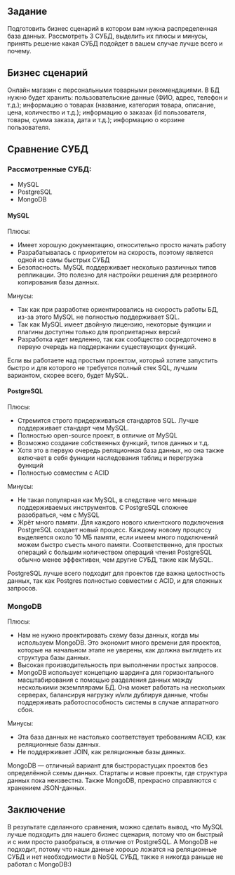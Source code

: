 ## Задание
Подготовить бизнес сценарий в котором вам нужна распределенная база данных. Рассмотреть 3 СУБД, выделить их плюсы и минусы, принять решение какая СУБД подойдет в вашем случае лучше всего и почему.

## Бизнес сценарий
Онлайн магазин с персональными товарными рекомендациями. В БД нужно будет хранить: пользовательские данные (ФИО, адрес, телефон и т.д.); информацию о товарах (название, категория товара, описание, цена, количество и т.д.); информацию о заказах (id пользователя, товары, сумма заказа, дата и т.д.); информацию о корзине пользователя.

## Сравнение СУБД
### Рассмотренные СУБД:
- MySQL
- PostgreSQL
- MongoDB

#### MySQL

Плюсы:
- Имеет хорошую документацию, относительно просто начать работу 
- Разрабатывалась с приоритетом на скорость, поэтому является одной из самы быстрых СУБД
- Безопасность. MySQL поддерживает несколько различных типов репликации. Это полезно для настройки решения для резервного копирования базы данных. 
  
Минусы:
- Так как при разработке ориентировались на скорость работы БД, из-за этого MySQL не полностью поддерживает SQL.
- Так как MySQL имеет двойную лицензию, некоторые функции и плагины доступны только для проприетарных версий
- Разработка идет медленно, так как сообщество сосредоточено в первую очередь на поддержании существующих функций.

Если вы работаете над простым проектом, который хотите запустить быстро и для которого не требуется полный стек SQL, лучшим вариантом, скорее всего, будет MySQL.

#### PostgreSQL
Плюсы:
- Стремится строго придерживаться стандартов SQL. Лучше поддерживает стандарт чем MySQL.
- Полностью open-source проект, в отличие от MySQL
- Возможно создание собственных функций, типов данных и т.д.
- Хотя это в первую очередь реляционная база данных, но она также включает в себя функции наследования таблиц и перегрузка функций
- Полностью совместим с ACID 

Минусы:
- Не такая популярная как MySQL, в следствие чего меньше поддерживаемых инструментов. С PostgreSQL сложнее разобраться, чем с MySQL
- Жрёт много памяти. Для каждого нового клиентского подключения PostgreSQL создает новый процесс. Каждому новому процессу выделяется около 10 МБ памяти, если имеем много подключений можем быстро съесть много памяти. Соответственно, для простых операций с большим количеством операций чтения PostgreSQL обычно менее эффективен, чем другие СУБД, такие как MySQL.

PostgreSQL лучше всего подходит для проектов где важна целостность данных, так как Postgres полностью совместим с ACID, и для сложных запросов. 

### MongoDB
Плюсы:
- Нам не нужно проектировать схему базы данных, когда мы используем MongoDB. Это экономит много времени для проектов, которые на начальном этапе не уверены, как должна выглядеть их структура базы данных.
- Высокая производительность при выполнении простых запросов.
- MongoDB использует концепцию шардинга для горизонтального масштабирования с помощью разделения данных между несколькими экземплярами БД. Она может работать на нескольких серверах, балансируя нагрузку и/или дублируя данные, чтобы поддерживать работоспособность системы в случае аппаратного сбоя.

Минусы:
- Эта база данных не настолько соответствует требованиям ACID, как реляционные базы данных.
- Не поддерживает JOIN, как реляционные базы данных.


MongoDB — отличный вариант для быстрорастущих проектов без определённой схемы данных. Стартапы и новые проекты, где структура данных пока неизвестна. Также MongoDB, прекрасно справляются с хранением JSON-данных. 

## Заключение
В результате сделанного сравнения, можно сделать вывод, что MySQL лучше подходить для нашего бизнес сценария, потому что он быстрый и с ним просто разобраться, в отличие от PostgreSQL. А MongoDB не подходит, потому что наши данные хорошо ложатся на реляционные СУБД и нет необходимости в NoSQL СУБД, также я никогда раньше не работал с MongoDB:)

